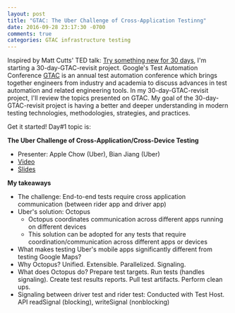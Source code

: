 ```yaml
---
layout: post
title: "GTAC: The Uber Challenge of Cross-Application Testinng"
date: 2016-09-28 23:17:30 -0700
comments: true
categories: GTAC infrastructure testing
---
```


Inspired by Matt Cutts' TED talk: [Try something new for 30 days](https://www.ted.com/talks/matt_cutts_try_something_new_for_30_days?language=en), I'm starting a 30-day-GTAC-revisit project. Google's Test Automation Conference [GTAC](https://developers.google.com/google-test-automation-conference/) is an annual test automation conference which brings together engineers from industry and academia to discuss advances in test automation and related engineering tools. In my 30-day-GTAC-revisit project, I'll review the topics presented on GTAC. My goal of the 30-day-GTAC-revisit project is having a better and deeper understanding in modern testing technologies, methodologies, strategies, and practices.

Get it started! Day#1 topic is:

**The Uber Challenge of Cross-Application/Cross-Device Testing**

- Presenter: Apple Chow (Uber), Bian Jiang (Uber)
- [Video](https://www.youtube.com/watch?v=p6gsssppeT0&list=PLSIUOFhnxEiCWGsN9t5A-XOhRbmz54IS1&index=3)
- [Slides](https://docs.google.com/presentation/d/1vYXhkvgLKun72Ix91LQDDWZQdcY5VOBqKVvI1Y6riYo/pub)

**My takeaways**

- The challenge: End-to-end tests require cross application communication (between rider app and driver app)
- Uber's solution: Octopus
	- Octopus coordinates communication across different apps running on different devices
	- This solution can be adopted for any tests that require coordination/communication across different apps or devices
- What makes testing Uber's mobile apps significantly different from testing Google Maps?
- Why Octopus? Unified. Extensible. Parallelized. Signaling.
- What does Octopus do? Prepare test targets. Run tests (handles signaling). Create test results reports. Pull test artifacts. Perform clean ups.
- Signaling between driver test and rider test: Conducted with Test Host. API readSignal (blocking), writeSignal (nonblocking)






